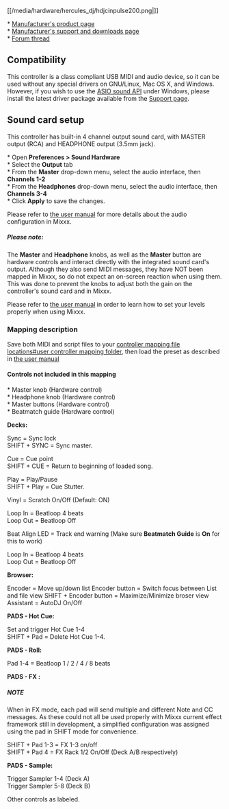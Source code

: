 [[/media/hardware/hercules_dj/hdjcinpulse200.png|]]

\* [Manufacturer's product
page](https://www.hercules.com/en-us/product/djcontrolinpulse200//)  
\* [Manufacturer's support and downloads
page](https://support.hercules.com/en/product/djcontrolinpulse200-en//)  
\* [Forum
thread](https://www.mixxx.org/forums/viewtopic.php?f=7&t=12592)  

## Compatibility

This controller is a class compliant USB MIDI and audio device, so it
can be used without any special drivers on GNU/Linux, Mac OS X, and
Windows. However, if you wish to use the [ASIO sound
API](http://mixxx.org/manual/latest/chapters/configuration.html#audio-api)
under Windows, please install the latest driver package available from
the [Support
page](https://support.hercules.com/en/product/djcontrolinpulse200-en//).

## Sound card setup

This controller has built-in 4 channel output sound card, with MASTER
output (RCA) and HEADPHONE output (3.5mm jack).

\* Open **Preferences \> Sound Hardware**  
\* Select the **Output** tab  
\* From the **Master** drop-down menu, select the audio interface, then
**Channels 1-2**  
\* From the **Headphones** drop-down menu, select the audio interface,
then **Channels 3-4**  
\* Click **Apply** to save the changes.  

Please refer to [the user
manual](https://mixxx.org/manual/latest/en/chapters/example_setups.html#laptop-and-external-usb-audio-interface)
for more details about the audio configuration in Mixxx.

##### Please note:

The **Master** and **Headphone** knobs, as well as the **Master** button
are hardware controls and interact directly with the integrated sound
card's output. Although they also send MIDI messages, they have NOT been
mapped in Mixxx, so do not expect an on-screen reaction when using them.
This was done to prevent the knobs to adjust both the gain on the
controller's sound card and in Mixxx.

Please refer to [the user
manual](https://mixxx.org/manual/latest/en/chapters/djing_with_mixxx.html#djing-gain-staging)
in order to learn how to set your levels properly when using Mixxx.

### Mapping description

Save both MIDI and script files to your [controller mapping file
locations\#user controller mapping
folder](controller%20mapping%20file%20locations#user%20controller%20mapping%20folder),
then load the preset as described in [the user
manual](https://mixxx.org/manual/latest/en/chapters/controlling_mixxx.html#using-midi-hid-controllers)

#### Controls not included in this mapping

\* Master knob (Hardware control)  
\* Headphone knob (Hardware control)  
\* Master buttons (Hardware control)  
\* Beatmatch guide (Hardware control)  

**Decks:**

Sync = Sync lock  
SHIFT + SYNC = Sync master.  

Cue = Cue point  
SHIFT + CUE = Return to beginning of loaded song.  

Play = Play/Pause  
SHIFT + Play = Cue Stutter.  

  
Vinyl = Scratch On/Off (Default: ON)  
  
Loop In = Beatloop 4 beats  
Loop Out = Beatloop Off

Beat Align LED = Track end warning (Make sure **Beatmatch Guide** is
**On** for this to work)  
  
Loop In = Beatloop 4 beats  
Loop Out = Beatloop Off

  
**Browser:**

Encoder = Move up/down list Encoder button = Switch focus between List
and file view SHIFT + Encoder button = Maximize/Minimize broser view
Assistant = AutoDJ On/Off

  
**PADS - Hot Cue:**  

Set and trigger Hot Cue 1-4  
SHIFT + Pad = Delete Hot Cue 1-4.  

**PADS - Roll:**  

Pad 1-4 = Beatloop 1 / 2 / 4 / 8 beats  
  

**PADS - FX :**  

##### NOTE

When in FX mode, each pad will send multiple and different Note and CC
messages. As these could not all be used properly with Mixxx current
effect framework still in development, a simplified configuration was
assigned using the pad in SHIFT mode for convenience.  
  
SHIFT + Pad 1-3 = FX 1-3 on/off  
SHIFT + Pad 4 = FX Rack 1/2 On/Off (Deck A/B respectively)  
  

**PADS - Sample:**  
  
Trigger Sampler 1-4 (Deck A)  
Trigger Sampler 5-8 (Deck B)  
  

Other controls as labeled.
